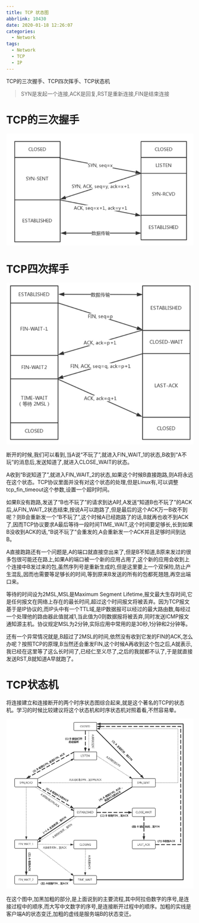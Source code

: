 ```yaml
---
title: TCP 状态图
abbrlink: 10430
date: 2020-01-18 12:26:07
categories:
  - Network
tags:
  - Network
  - TCP
  - IP
---
```


TCP的三次握手、TCP四次挥手、TCP状态机

<!--more-->

>SYN是发起一个连接,ACK是回复,RST是重新连接,FIN是结束连接

# TCP的三次握手

![](/images/tcp-state-diagram/TCP三次握手.png)

# TCP四次挥手

![](/images/tcp-state-diagram/TCP四次挥手.png)

断开的时候,我们可以看到,当A说“不玩了”,就进入FIN_WAIT_1的状态,B收到“A不玩”的消息后,发送知道了,就进入CLOSE_WAIT的状态。

A收到“B说知道了”,就进入FIN_WAIT_2的状态,如果这个时候B直接跑路,则A将永远在这个状态。TCP协议里面并没有对这个状态的处理,但是Linux有,可以调整tcp_fin_timeout这个参数,设置一个超时时间。

如果B没有跑路,发送了“B也不玩了”的请求到达A时,A发送“知道B也不玩了”的ACK后,从FIN_WAIT_2状态结束,按说A可以跑路了,但是最后的这个ACK万一B收不到呢？则B会重新发一个“B不玩了”,这个时候A已经跑路了的话,B就再也收不到ACK了,因而TCP协议要求A最后等待一段时间TIME_WAIT,这个时间要足够长,长到如果B没收到ACK的话,“B说不玩了”会重发的,A会重新发一个ACK并且足够时间到达B。

A直接跑路还有一个问题是,A的端口就直接空出来了,但是B不知道,B原来发过的很多包很可能还在路上,如果A的端口被一个新的应用占用了,这个新的应用会收到上个连接中B发过来的包,虽然序列号是重新生成的,但是这里要上一个双保险,防止产生混乱,因而也需要等足够长的时间,等到原来B发送的所有的包都死翘翘,再空出端口来。

等待的时间设为2MSL,MSL是Maximum Segment Lifetime,报文最大生存时间,它是任何报文在网络上存在的最长时间,超过这个时间报文将被丢弃。因为TCP报文基于是IP协议的,而IP头中有一个TTL域,是IP数据报可以经过的最大路由数,每经过一个处理他的路由器此值就减1,当此值为0则数据报将被丢弃,同时发送ICMP报文通知源主机。协议规定MSL为2分钟,实际应用中常用的是30秒,1分钟和2分钟等。

还有一个异常情况就是,B超过了2MSL的时间,依然没有收到它发的FIN的ACK,怎么办呢？按照TCP的原理,B当然还会重发FIN,这个时候A再收到这个包之后,A就表示,我已经在这里等了这么长时间了,已经仁至义尽了,之后的我就都不认了,于是就直接发送RST,B就知道A早就跑了。

# TCP状态机

将连接建立和连接断开的两个时序状态图综合起来,就是这个著名的TCP的状态机。学习的时候比较建议将这个状态机和时序状态机对照着看,不然容易晕。

![](/images/tcp-state-diagram/Tcp_state_diagram.png)

在这个图中,加黑加粗的部分,是上面说到的主要流程,其中阿拉伯数字的序号,是连接过程中的顺序,而大写中文数字的序号,是连接断开过程中的顺序。加粗的实线是客户端A的状态变迁,加粗的虚线是服务端B的状态变迁。